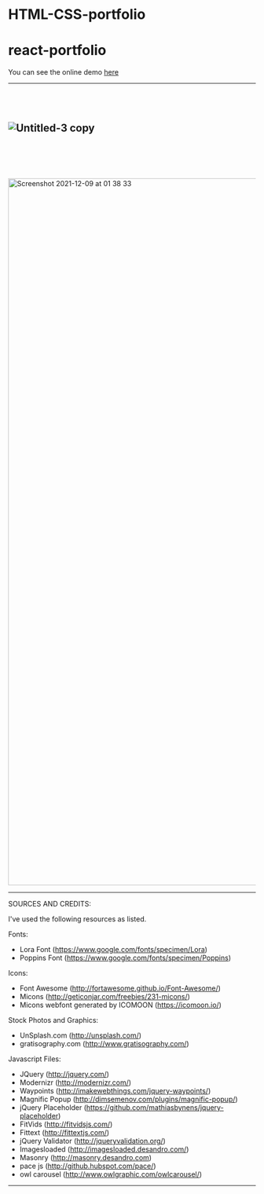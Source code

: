 # HTML-CSS-portfolio
# react-portfolio

You can see the online demo <a href="https://html.mohammadzarei.nl//">here</a>

--------------------------------------------------------------------------------------------------------- 
</br> </br>

![Untitled-3 copy](https://user-images.githubusercontent.com/71553249/145635728-113f854d-b6f3-441b-8046-961e6206acf9.jpg)
</br> </br>
--------------------------------------------------------------------------------------------------------- 
</br> </br>

<img width="1440" alt="Screenshot 2021-12-09 at 01 38 33" src="https://user-images.githubusercontent.com/71553249/145313554-64640074-bd1f-4c4e-8948-27a65148133d.png">




-------------------------------------------------------------------------------------------------------


SOURCES AND CREDITS:

I've used the following resources as listed.

Fonts:
 - Lora Font (https://www.google.com/fonts/specimen/Lora)
 - Poppins Font (https://www.google.com/fonts/specimen/Poppins) 

Icons:
 - Font Awesome (http://fortawesome.github.io/Font-Awesome/)
 - Micons (http://geticonjar.com/freebies/231-micons/)
 - Micons webfont generated by ICOMOON (https://icomoon.io/)

Stock Photos and Graphics:
 - UnSplash.com (http://unsplash.com/)
 - gratisography.com (http://www.gratisography.com/)
 
Javascript Files:

 - JQuery (http://jquery.com/)
 - Modernizr (http://modernizr.com/)
 - Waypoints (http://imakewebthings.com/jquery-waypoints/)
 - Magnific Popup (http://dimsemenov.com/plugins/magnific-popup/)
 - jQuery Placeholder (https://github.com/mathiasbynens/jquery-placeholder)
 - FitVids (http://fitvidsjs.com/)
 - Fittext (http://fittextjs.com/)
 - jQuery Validator (http://jqueryvalidation.org/)
 - Imagesloaded (http://imagesloaded.desandro.com/)
 - Masonry (http://masonry.desandro.com)
 - pace js (http://github.hubspot.com/pace/) 
 - owl carousel (http://www.owlgraphic.com/owlcarousel/)

 

--------------------------------------------------------------------------------------------------------- 

